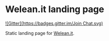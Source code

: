 # Welean.it landing page
[![Gitter](https://badges.gitter.im/Join Chat.svg)](https://gitter.im/tilap/weleanit-landing?utm_source=badge&utm_medium=badge&utm_campaign=pr-badge&utm_content=badge)

Static landing page for [Welean.it](http://welean.it).